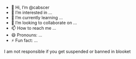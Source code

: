 - 👋 Hi, I’m @cabscer
- 👀 I’m interested in ...
- 🌱 I’m currently learning ...
- 💞️ I’m looking to collaborate on ...
- 📫 How to reach me ...
- 😄 Pronouns: ...
- ⚡ Fun fact: ...

I am not responsible if you get suspended or banned in blooket
<!---
cabscer/cabscer is a ✨ special ✨ repository because its `README.md` (this file) appears on your GitHub profile.
You can click the Preview link to take a look at your changes.
--->
